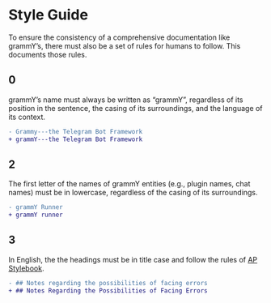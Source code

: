 # Style Guide

To ensure the consistency of a comprehensive documentation like grammY’s, there must also be a set of rules for humans to follow.
This documents those rules.

## 0

grammY’s name must always be written as “grammY”, regardless of its position in the sentence, the casing of its surroundings, and the language of its context.

```diff
- Grammy---the Telegram Bot Framework
+ grammY---the Telegram Bot Framework
```

## 2

The first letter of the names of grammY entities (e.g., plugin names, chat names) must be in lowercase, regardless of the casing of its surroundings.

```diff
- grammY Runner
+ grammY runner
```

## 3

In English, the the headings must be in title case and follow the rules of [AP Stylebook](https://en.wikipedia.org/wiki/Title_case#AP_Stylebook).

```diff
- ## Notes regarding the possibilities of facing errors
+ ## Notes Regarding the Possibilities of Facing Errors
```
